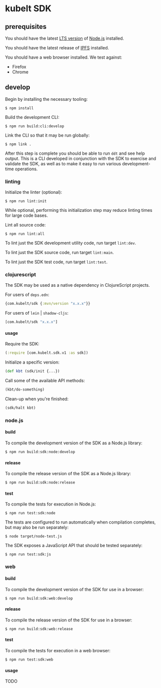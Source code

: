 # kubelt SDK

## prerequisites

You should have the latest [LTS version](https://nodejs.org/en/download/) of [Node.js](https://nodejs.org) installed.

You should have the latest release of [IPFS](https://ipfs.io/#install) installed.

You should have a web browser installed. We test against:
- Firefox
- Chrome

## develop

Begin by installing the necessary tooling:

```console
$ npm install
```

Build the development CLI:

```console
$ npm run build:cli:develop
```

Link the CLI so that it may be run globally:

```console
$ npm link .
```

After this step is complete you should be able to run `ddt` and see help output. This is a CLI developed in conjunction with the SDK to exercise and validate the SDK, as well as to make it easy to run various development-time operations.

### linting

Initialize the linter (optional):
```console
$ npm run lint:init
```
While optional, performing this initialization step may reduce linting times for large code bases.

Lint all source code:
```console
$ npm run lint:all
```

To lint just the SDK development utility code, run target `lint:dev`.

To lint just the SDK source code, run target `lint:main`.

To lint just the SDK test code, run target `lint:test`.

### clojurescript

The SDK may be used as a native dependency in ClojureScript projects.

For users of `deps.edn`:
```clojure
{com.kubelt/sdk {:mvn/version "x.x.x"}}
```

For users of `lein` | `shadow-cljs`:
```clojure
[com.kubelt/sdk "x.x.x"]
```

#### usage

Require the SDK:
```clojure
(:require [com.kubelt.sdk.v1 :as sdk])
```

Initialize a specific version:
```clojure
(def kbt (sdk/init {...})
```

Call some of the available API methods:
```clojure
(kbt/do-something)
```

Clean-up when you're finished:
```clojure
(sdk/halt kbt)
```

### node.js

#### build

To compile the development version of the SDK as a Node.js library:
```console
$ npm run build:sdk:node:develop
```

#### release

To compile the release version of the SDK as a Node.js library:
```console
$ npm run build:sdk:node:release
```

#### test

To compile the tests for execution in Node.js:
```console
$ npm run test:sdk:node
```

The tests are configured to run automatically when compilation completes, but may also be run separately:
```console
$ node target/node-test.js
```

The SDK exposes a JavaScript API that should be tested separately:
```console
$ npm run test:sdk:js
```

### web

#### build

To compile the development version of the SDK for use in a browser:
```console
$ npm run build:sdk:web:develop
```

#### release

To compile the release version of the SDK for use in a browser:
```console
$ npm run build:sdk:web:release
```

#### test

To compile the tests for execution in a web browser:
```console
$ npm run test:sdk:web
```

#### usage

TODO
